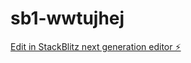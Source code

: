 # sb1-wwtujhej

[Edit in StackBlitz next generation editor ⚡️](https://stackblitz.com/~/github.com/shakilmsr/sb1-wwtujhej)